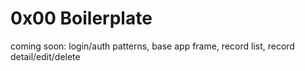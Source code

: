 # 0x00 Boilerplate

coming soon: login/auth patterns, base app frame, record list, record detail/edit/delete